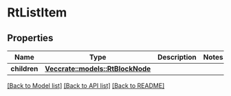 # RtListItem

## Properties

Name | Type | Description | Notes
------------ | ------------- | ------------- | -------------
**children** | [**Vec<crate::models::RtBlockNode>**](RtBlockNode.md) |  | 

[[Back to Model list]](../README.md#documentation-for-models) [[Back to API list]](../README.md#documentation-for-api-endpoints) [[Back to README]](../README.md)


